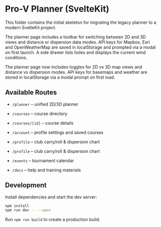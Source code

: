 # Pro-V Planner (SvelteKit)

This folder contains the initial skeleton for migrating the legacy planner
to a modern SvelteKit project.

The planner page includes a toolbar for switching between 2D and 3D views and
distance or dispersion data modes. API keys for Mapbox, Esri and OpenWeatherMap
are saved in localStorage and prompted via a modal on first launch. A side drawer
lists holes and displays the current wind conditions.

The planner page now includes toggles for 2D vs 3D map views and distance vs
dispersion modes. API keys for basemaps and weather are stored in localStorage
via a modal prompt on first load.


## Available Routes

- `/planner` – unified 2D/3D planner
- `/courses` – course directory
- `/courses/[id]` – course details
- `/account` – profile settings and saved courses
- `/profile` – club carry/roll & dispersion chart

- `/profile` – club carry/roll & dispersion chart

- `/events` – tournament calendar
- `/docs` – help and training materials

## Development

Install dependencies and start the dev server:

```bash
npm install
npm run dev -- --open
```

Run `npm run build` to create a production build.

